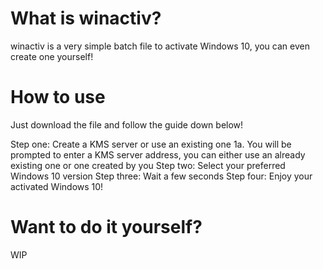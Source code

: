# What is winactiv?
winactiv is a very simple batch file to activate Windows 10, you can even create one yourself!
# How to use
Just download the file and follow the guide down below!

Step one: Create a KMS server or use an existing one
  1a. You will be prompted to enter a KMS server address, you can either use an already existing one or one created by you
Step two: Select your preferred Windows 10 version
Step three: Wait a few seconds
Step four: Enjoy your activated Windows 10!
# Want to do it yourself?
WIP
